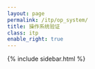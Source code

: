 ```yaml
---
layout: page
permalink: /itp/op_system/
title: 操作系统验证
class: itp
enable_right: true
---
```

{% include sidebar.html %}
